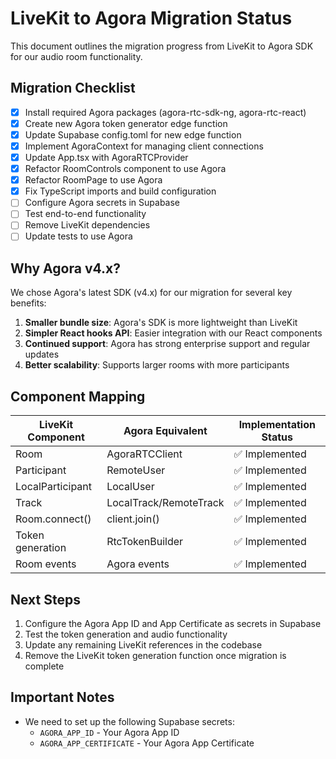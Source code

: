 
# LiveKit to Agora Migration Status

This document outlines the migration progress from LiveKit to Agora SDK for our audio room functionality.

## Migration Checklist

- [x] Install required Agora packages (agora-rtc-sdk-ng, agora-rtc-react)
- [x] Create new Agora token generator edge function
- [x] Update Supabase config.toml for new edge function
- [x] Implement AgoraContext for managing client connections
- [x] Update App.tsx with AgoraRTCProvider
- [x] Refactor RoomControls component to use Agora
- [x] Refactor RoomPage to use Agora
- [x] Fix TypeScript imports and build configuration
- [ ] Configure Agora secrets in Supabase
- [ ] Test end-to-end functionality
- [ ] Remove LiveKit dependencies
- [ ] Update tests to use Agora

## Why Agora v4.x?

We chose Agora's latest SDK (v4.x) for our migration for several key benefits:

1. **Smaller bundle size**: Agora's SDK is more lightweight than LiveKit
2. **Simpler React hooks API**: Easier integration with our React components
3. **Continued support**: Agora has strong enterprise support and regular updates
4. **Better scalability**: Supports larger rooms with more participants

## Component Mapping

| LiveKit Component | Agora Equivalent | Implementation Status |
|------------------|------------------|----------------------|
| Room | AgoraRTCClient | ✅ Implemented |
| Participant | RemoteUser | ✅ Implemented |
| LocalParticipant | LocalUser | ✅ Implemented |
| Track | LocalTrack/RemoteTrack | ✅ Implemented |
| Room.connect() | client.join() | ✅ Implemented |
| Token generation | RtcTokenBuilder | ✅ Implemented |
| Room events | Agora events | ✅ Implemented |

## Next Steps

1. Configure the Agora App ID and App Certificate as secrets in Supabase
2. Test the token generation and audio functionality
3. Update any remaining LiveKit references in the codebase
4. Remove the LiveKit token generation function once migration is complete

## Important Notes

- We need to set up the following Supabase secrets:
  - `AGORA_APP_ID` - Your Agora App ID
  - `AGORA_APP_CERTIFICATE` - Your Agora App Certificate
